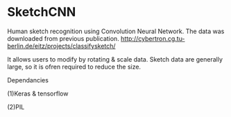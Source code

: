 # SketchCNN

Human sketch recognition using Convolution Neural Network. The data was downloaded from previous publication.
http://cybertron.cg.tu-berlin.de/eitz/projects/classifysketch/

It allows users to modify by rotating & scale data. Sketch data are generally large, so it is ofren required to reduce the size.

Dependancies

(1)Keras & tensorflow

(2)PIL 
